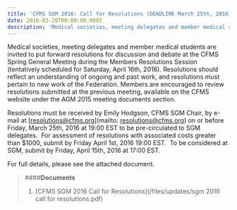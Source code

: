 ```yaml
---
title: 'CFMS SGM 2016: Call for Resolutions (DEADLINE March 25th, 2016)'
date: 2016-02-28T00:00:00.000Z
description: 'Medical societies, meeting delegates and member medical students are invited to put forward resolutions for discussion and debate at the CFMS Spring General Meeting during the Members Resolutions Session (tentatively scheduled for Saturday, April 16th, 2016).'
---
```



Medical societies, meeting delegates and member medical students are invited to put forward resolutions for discussion and debate at the CFMS Spring General Meeting during the Members Resolutions Session (tentatively scheduled for Saturday, April 16th, 2016). Resolutions should reflect an understanding of ongoing and past work, and resolutions must pertain to new work of the Federation. Members are encouraged to review resolutions submitted at the previous meeting, available on the CFMS website under the AGM 2015 meeting documents section.

Resolutions must be received by Emily Hodgson, CFMS SGM Chair, by e-mail at [resolutions@cfms.org](mailto: resolutions@cfms.org) on or before Friday, March 25th, 2016 at 19:00 EST to be pre-circulated to SGM delegates. &nbsp;For assessment of resolutions with associated costs greater than $1000, submit by Friday April 1st, 2016 19:00 EST. &nbsp;To be considered at SGM, submit by Friday, April 15th, 2016 at 17:00 EST.

For full details, please see the attached document.

>####**Documents**
>1. [CFMS SGM 2016 Call for Resolutions](/files/updates/sgm 2016 call for resolutions.pdf)
